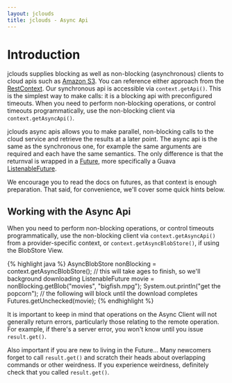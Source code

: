 ```yaml
---
layout: jclouds
title: jclouds - Async Api
---
```


# Introduction

jclouds supplies blocking as well as non-blocking (asynchronous) clients to cloud apis such as [Amazon S3](http://demobox.github.com/jclouds-maven-site-1.4.0/1.4.0/jclouds-multi/apidocs/org/jclouds/s3/S3AsyncClient.html).  You can reference either approach from the [RestContext](http://demobox.github.com/jclouds-maven-site-1.4.0/1.4.0/jclouds-multi/apidocs/org/jclouds/rest/RestContext.html).  Our synchronous api is accessible via `context.getApi()`.  This is the simplest way to make calls: it is a blocking api with preconfigured timeouts.  When you need to perform non-blocking operations, or control timeouts programmatically, use the non-blocking client via `context.getAsyncApi()`.

jclouds async apis allows you to make parallel, non-blocking  calls to the cloud service and retrieve the results at a later point.  The async api is the same as the synchronous one, for example the same arguments are required and each have the same semantics.  The only difference is that the returnval is wrapped in a [Future](http://docs.oracle.com/javase/1.5.0/docs/api/java/util/concurrent/Future.html), more specifically a Guava [ListenableFuture](http://docs.guava-libraries.googlecode.com/git/javadoc/com/google/common/util/concurrent/ListenableFuture.html).

We encourage you to read the docs on futures, as that context is enough preparation.  That said, for convenience, we'll cover some quick hints below.

## Working with the Async Api
When you need to perform non-blocking operations, or control timeouts programmatically, use the non-blocking client via `context.getAsyncApi()` from a provider-specific context, or `context.getAsyncBlobStore()`, if using the BlobStore View.

{% highlight java %}
AsyncBlobStore nonBlocking = context.getAsyncBlobStore();
// this will take ages to finish, so we'll background downloading
ListenableFuture<Blob> movie = nonBlocking.getBlob("movies", "bigfish.mpg");
System.out.println("get the popcorn");
// the following will block until the download completes
Futures.getUnchecked(movie);
{% endhighlight %}

It is important to keep in mind that operations on the Async Client will not generally return errors, particularly those relating to the remote operation.  For example, if there's a server error, you won't know until you issue `result.get()`.

Also important if you are new to living in the Future... Many newcomers forget to call `result.get()` and scratch their heads about overlapping commands or other weirdness.  If you experience weirdness, definitely check that you called `result.get()`.
